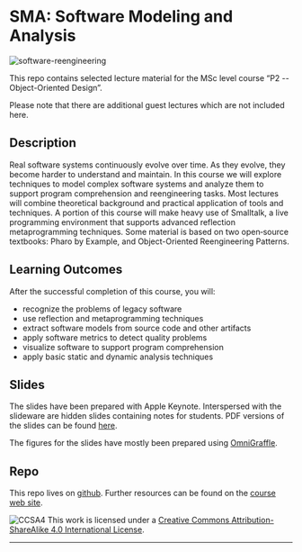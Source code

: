 # SMA: Software Modeling and Analysis

![software-reengineering](sde-web.jpg)

This repo contains selected lecture material for the MSc level course “P2 -- Object-Oriented Design”.

Please note that there are additional guest lectures which are not included here.

## Description

Real software systems continuously evolve over time. As they evolve, they become harder to understand and maintain. In this course we will explore techniques to model complex software systems and analyze them to support program comprehension and reengineering tasks. Most lectures will combine theoretical background and practical application of tools and techniques. A portion of this course will make heavy use of Smalltalk, a live programming environment that supports advanced reflection metaprogramming techniques. Some material is based on two open‐source textbooks: Pharo by Example, and Object-Oriented Reengineering Patterns.

## Learning Outcomes

After the successful completion of this course, you will:

- recognize the problems of legacy software
- use reflection and metaprogramming techniques
- extract software models from source code and other artifacts
- apply software metrics to detect quality problems
- visualize software to support program comprehension
- apply basic static and dynamic analysis techniques


## Slides

The slides have been prepared with Apple Keynote. Interspersed with the slideware are hidden slides containing notes for students. PDF versions of the slides can be found [here](http://scg.unibe.ch/download/lectures/p2/).

The figures for the slides have mostly been prepared using [OmniGraffle](https://www.omnigroup.com/omnigraffle/).

## Repo

This repo lives on [github](https://github.com/onierstrasz/course-p2-oo-design).
Further resources can be found on the [course web site](http://scg.unibe.ch/teaching/p2).

![CCSA4](https://licensebuttons.net/l/by-sa/3.0/88x31.png)
This work is licensed under a [Creative Commons Attribution-ShareAlike 4.0 International License](http://creativecommons.org/licenses/by-sa/4.0/).

---
